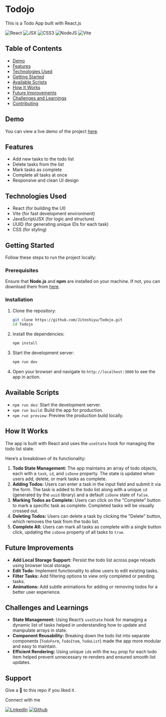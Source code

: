 # Todojo

This is a Todo App built with React.js

![React](https://img.shields.io/badge/React-007ACC?style=for-the-badge&logo=react&logoColor=white)
![JSX](https://img.shields.io/badge/JSX-React%20Component-informational?style=for-the-badge&logo=react)
![CSS3](https://img.shields.io/badge/css3-%231572B6.svg?style=for-the-badge&logo=css3&logoColor=white)
![NodeJS](https://img.shields.io/badge/node.js-6DA55F?style=for-the-badge&logo=node.js&logoColor=white)
![Vite](https://img.shields.io/badge/vite-%23646CFF.svg?style=for-the-badge&logo=vite&logoColor=white)

## Table of Contents

- [Demo](#demo)
- [Features](#features)
- [Technologies Used](#technologies-used)
- [Getting Started](#getting-started)
- [Available Scripts](#available-scripts)
- [How It Works](#how-it-works)
- [Future Improvements](#future-improvements)
- [Challenges and Learnings](#challenges-and-learnings)
- [Contributing](#contributing)

## Demo

You can view a live demo of the project [here](https://todojo.netlify.app/).

## Features

- Add new tasks to the todo list
- Delete tasks from the list
- Mark tasks as complete
- Complete all tasks at once
- Responsive and clean UI design

## Technologies Used

- React (for building the UI)
- Vite (for fast development environment)
- JavaScript/JSX (for logic and structure)
- UUID (for generating unique IDs for each task)
- CSS (for styling)

## Getting Started

Follow these steps to run the project locally:

### Prerequisites

Ensure that **Node.js** and **npm** are installed on your machine. If not, you can download them from [here](https://nodejs.org/).

### Installation

1. Clone the repository:

   ```bash
   git clone https://github.com/Jiteshiyu/Todojo.git
   cd Todojo
   ```

2. Install the dependencies:

   ```bash
   npm install
   ```

3. Start the development server:

   ```bash
   npm run dev
   ```

4. Open your browser and navigate to `http://localhost:3000` to see the app in action.

## Available Scripts

- `npm run dev`: Start the development server.
- `npm run build`: Build the app for production.
- `npm run preview`: Preview the production build locally.

## How It Works

The app is built with React and uses the `useState` hook for managing the todo list state.

Here’s a breakdown of its functionality:

1. **Todo State Management:** The app maintains an array of todo objects, each with a `task`, `id`, and `isDone` property. The state is updated when users add, delete, or mark tasks as complete.
2. **Adding Todos:** Users can enter a task in the input field and submit it via the form. The task is added to the todo list along with a unique `id` (generated by the `uuid` library) and a default `isDone` state of `false`.
3. **Marking Todos as Complete:** Users can click on the "Complete" button to mark a specific task as complete. Completed tasks will be visually crossed out.
4. **Deleting Todos:** Users can delete a task by clicking the "Delete" button, which removes the task from the todo list.
5. **Complete All:** Users can mark all tasks as complete with a single button click, updating the `isDone` property of all tasks to `true`.

## Future Improvements

- **Add Local Storage Support:** Persist the todo list across page reloads using browser local storage.
- **Edit Todo:** Implement functionality to allow users to edit existing tasks.
- **Filter Tasks:** Add filtering options to view only completed or pending tasks.
- **Animations:** Add subtle animations for adding or removing todos for a better user experience.

## Challenges and Learnings

- **State Management:** Using React’s `useState` hook for managing a dynamic list of tasks helped in understanding how to update and manipulate arrays in state.
- **Component Reusability:** Breaking down the todo list into separate components (`TodoForm`, `TodoItem`, `TodoList`) made the app more modular and easy to maintain.
- **Efficient Rendering:** Using unique `id`s with the `key` prop for each todo item helped prevent unnecessary re-renders and ensured smooth list updates.

## Support
Give a 🌟 to this repo if you liked it .

Connect with me

[![LinkedIn](https://img.shields.io/static/v1.svg?label=connect&message=@JiteshKumar&color=success&logo=linkedin&style=for-the-badge&logoColor=white&colorA=blue)](https://www.linkedin.com/in/jitesh-kumar-93742a322/) [![Github](https://img.shields.io/static/v1.svg?label=follow&message=@Jiteshiyu&color=grey&logo=github&style=for-the-badge&logoColor=white&colorA=black)](https://www.github.com/Jiteshiyu/)
